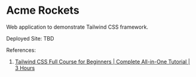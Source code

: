 # Acme Rockets

Web application to demonstrate Tailwind CSS framework.

Deployed Site: TBD

References:

1. [Tailwind CSS Full Course for Beginners | Complete All-in-One Tutorial | 3 Hours
   ](https://youtu.be/lCxcTsOHrjo?si=58i3v6czZlUXSoxK)
